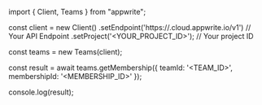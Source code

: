 import { Client, Teams } from "appwrite";

const client = new Client()
    .setEndpoint('https://<REGION>.cloud.appwrite.io/v1') // Your API Endpoint
    .setProject('<YOUR_PROJECT_ID>'); // Your project ID

const teams = new Teams(client);

const result = await teams.getMembership({
    teamId: '<TEAM_ID>',
    membershipId: '<MEMBERSHIP_ID>'
});

console.log(result);
